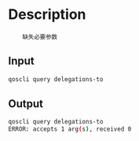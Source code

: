 # Description

```text
    缺失必要参数
```

## Input

```bash
qoscli query delegations-to
```

## Output

```bash
qoscli query delegations-to
ERROR: accepts 1 arg(s), received 0
```
